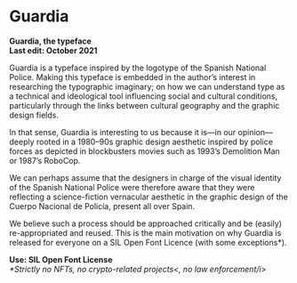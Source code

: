 # Guardia
<b>Guardia, the typeface</b><br>
<b>Last edit: October 2021</b><br>

Guardia is a typeface inspired by the logotype of the Spanish National Police. Making this typeface is embedded in the author’s interest in researching the typographic imaginary; on how we can understand type as a technical and ideological tool influencing social and cultural conditions, particularly through the links between cultural geography and the graphic design fields. <br>

In that sense, Guardia is interesting to us because it is—in our opinion—deeply rooted in a 1980–⁠90s graphic design aesthetic inspired by police forces as depicted in blockbusters movies such as 1993’s Demolition Man or 1987’s RoboCop. <br>

We can perhaps assume that the designers in charge of the visual identity of the Spanish National Police were therefore aware that they were reflecting a science-fiction vernacular aesthetic in the graphic design of the Cuerpo Nacional de Policía, present all over Spain. <br>

We believe such a process should be approached critically and be (easily) re-appropriated and reused. This is the main motivation on why Guardia is released for everyone on a SIL Open Font Licence (with some exceptions*).</div>

<b>Use: SIL Open Font License</b><br>
<i>*Strictly no NFTs, no crypto-related projects<, no law enforcement/i><br>
   
     
